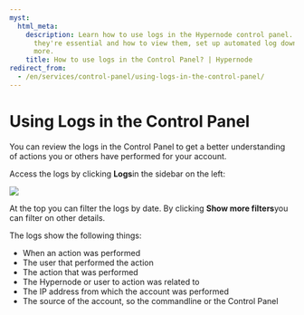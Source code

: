 ```yaml
---
myst:
  html_meta:
    description: Learn how to use logs in the Hypernode control panel. Discover why
      they're essential and how to view them, set up automated log downloads, and
      more.
    title: How to use logs in the Control Panel? | Hypernode
redirect_from:
  - /en/services/control-panel/using-logs-in-the-control-panel/
---
```


<!-- source: https://support.hypernode.com/en/services/control-panel/using-logs-in-the-control-panel/ -->

# Using Logs in the Control Panel

You can review the logs in the Control Panel to get a better understanding of actions you or others have performed for your account.

Access the logs by clicking **Logs**in the sidebar on the left:

![](_res/ssHpI0pQa2cYo5Cv9P_2Dad0HNNkSgtiGw.png)

At the top you can filter the logs by date. By clicking **Show more filters**you can filter on other details.

The logs show the following things:

- When an action was performed
- The user that performed the action
- The action that was performed
- The Hypernode or user to action was related to
- The IP address from which the account was performed
- The source of the account, so the commandline or the Control Panel

